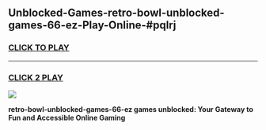 
## Unblocked-Games-retro-bowl-unblocked-games-66-ez-Play-Online-#pqlrj
<h3>
<a href="https://premium.freeplayer.one?title=retro-bowl-unblocked-games-66-ez&ref=27F">CLICK TO PLAY</a></h3>
<hr>

<h3>
<a href="https://premium.freeplayer.one?title=retro-bowl-unblocked-games-66-ez&ref=27F">CLICK 2 PLAY</a>
  
</h3>

<a href="https://premium.freeplayer.one?title=retro-bowl-unblocked-games-66-ez&ref=27F"><img src="https://clearcache.store/games.png"></a>


**retro-bowl-unblocked-games-66-ez games unblocked: Your Gateway to Fun and Accessible Online Gaming**
